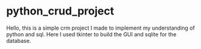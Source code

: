 # python_crud_project
Hello, this is a simple crm project I made to implement my understanding of python and sql. Here I used tkinter to build the GUI and sqlite for the database.

